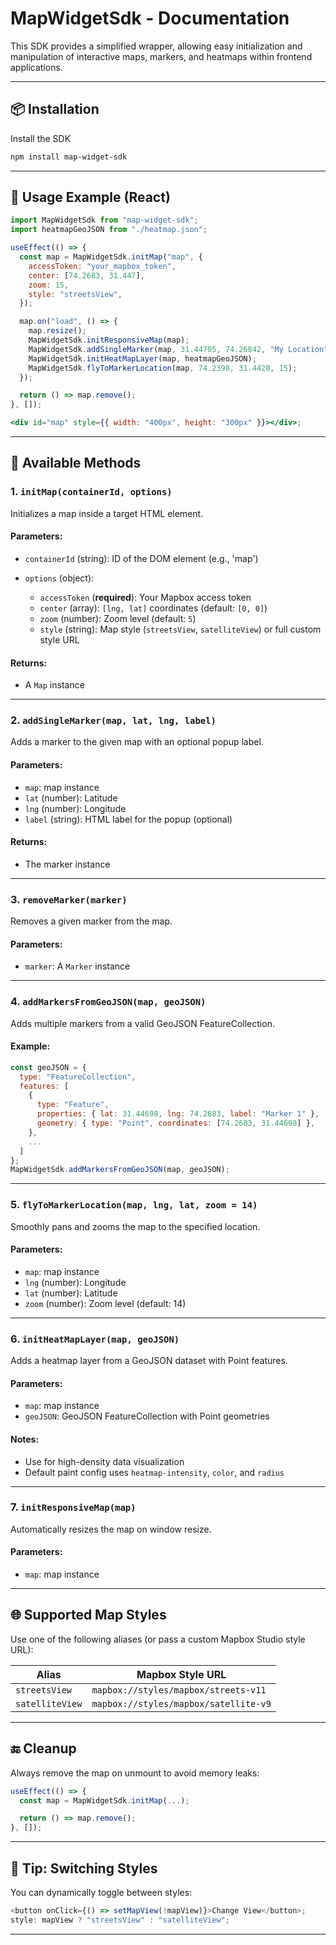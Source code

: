 # MapWidgetSdk - Documentation

This SDK provides a simplified wrapper, allowing easy initialization and manipulation of interactive maps, markers, and heatmaps within frontend applications.

---

## 📦 Installation

Install the SDK

```bash
npm install map-widget-sdk
```

---

<!-- Add the following CSS and JS in Index.html -->

  <script src="https://api.mapbox.com/mapbox-gl-js/v3.14.0/mapbox-gl.js"></script>

  <link href="https://api.mapbox.com/mapbox-gl-js/v3.14.0/mapbox-gl.css" rel="stylesheet" />

<!-- --- -->

## 🚀 Usage Example (React)

```jsx
import MapWidgetSdk from "map-widget-sdk";
import heatmapGeoJSON from "./heatmap.json";

useEffect(() => {
  const map = MapWidgetSdk.initMap("map", {
    accessToken: "your_mapbox_token",
    center: [74.2683, 31.447],
    zoom: 15,
    style: "streetsView",
  });

  map.on("load", () => {
    map.resize();
    MapWidgetSdk.initResponsiveMap(map);
    MapWidgetSdk.addSingleMarker(map, 31.44705, 74.26842, "My Location");
    MapWidgetSdk.initHeatMapLayer(map, heatmapGeoJSON);
    MapWidgetSdk.flyToMarkerLocation(map, 74.2398, 31.4428, 15);
  });

  return () => map.remove();
}, []);

<div id="map" style={{ width: "400px", height: "300px" }}></div>;
```

---

## 🧩 Available Methods

### 1. `initMap(containerId, options)`

Initializes a map inside a target HTML element.

#### Parameters:

- `containerId` (string): ID of the DOM element (e.g., 'map')
- `options` (object):

  - `accessToken` (**required**): Your Mapbox access token
  - `center` (array): `[lng, lat]` coordinates (default: `[0, 0]`)
  - `zoom` (number): Zoom level (default: `5`)
  - `style` (string): Map style (`streetsView`, `satelliteView`) or full custom style URL

#### Returns:

- A `Map` instance

---

### 2. `addSingleMarker(map, lat, lng, label)`

Adds a marker to the given map with an optional popup label.

#### Parameters:

- `map`: map instance
- `lat` (number): Latitude
- `lng` (number): Longitude
- `label` (string): HTML label for the popup (optional)

#### Returns:

- The marker instance

---

### 3. `removeMarker(marker)`

Removes a given marker from the map.

#### Parameters:

- `marker`: A `Marker` instance

---

### 4. `addMarkersFromGeoJSON(map, geoJSON)`

Adds multiple markers from a valid GeoJSON FeatureCollection.

#### Example:

```js
const geoJSON = {
  type: "FeatureCollection",
  features: [
    {
      type: "Feature",
      properties: { lat: 31.44698, lng: 74.2683, label: "Marker 1" },
      geometry: { type: "Point", coordinates: [74.2683, 31.44698] },
    },
    ...
  ]
};
MapWidgetSdk.addMarkersFromGeoJSON(map, geoJSON);
```

---

### 5. `flyToMarkerLocation(map, lng, lat, zoom = 14)`

Smoothly pans and zooms the map to the specified location.

#### Parameters:

- `map`: map instance
- `lng` (number): Longitude
- `lat` (number): Latitude
- `zoom` (number): Zoom level (default: 14)

---

### 6. `initHeatMapLayer(map, geoJSON)`

Adds a heatmap layer from a GeoJSON dataset with Point features.

#### Parameters:

- `map`: map instance
- `geoJSON`: GeoJSON FeatureCollection with Point geometries

#### Notes:

- Use for high-density data visualization
- Default paint config uses `heatmap-intensity`, `color`, and `radius`

---

### 7. `initResponsiveMap(map)`

Automatically resizes the map on window resize.

#### Parameters:

- `map`: map instance

---

## 🌐 Supported Map Styles

Use one of the following aliases (or pass a custom Mapbox Studio style URL):

| Alias           | Mapbox Style URL                      |
| --------------- | ------------------------------------- |
| `streetsView`   | `mapbox://styles/mapbox/streets-v11`  |
| `satelliteView` | `mapbox://styles/mapbox/satellite-v9` |

---

## 🔚 Cleanup

Always remove the map on unmount to avoid memory leaks:

```js
useEffect(() => {
  const map = MapWidgetSdk.initMap(...);

  return () => map.remove();
}, []);
```

---

## 🧠 Tip: Switching Styles

You can dynamically toggle between styles:

```js
<button onClick={() => setMapView(!mapView)}>Change View</button>;
style: mapView ? "streetsView" : "satelliteView";
```

---

